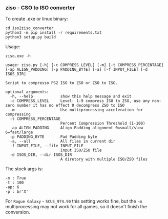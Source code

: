 ### ziso - CSO to ISO converter

To create .exe or linux binary:

```
cd iso2ziso_converter
python3 -m pip install -r requirements.txt
python3 setup.py build
```

Usage:

```
ziso.exe -h
```
```
usage: ziso.py [-h] [-c COMPRESS_LEVEL] [-m] [-t COMPRESS_PERCENTAGE] [-ap ALIGN_PADDING] [-p PADDING_BYTE] [-a] [-f INPUT_FILE] [-d ISOS_DIR]

Script to compresso PS2 ISO to ZSO or ZSO to ISO.

optional arguments:
  -h, --help            show this help message and exit
  -c COMPRESS_LEVEL     Level: 1-9 compress ISO to ZSO, use any non-zero number it has no effect 0 decompress ZSO to ISO
  -m                    Use multiprocessing acceleration for compressing
  -t COMPRESS_PERCENTAGE
                        Percent Compression Threshold (1-100)
  -ap ALIGN_PADDING     Align Padding alignment 0=small/slow 6=fast/large
  -p PADDING_BYTE       Pad Padding byte
  -a, --all             All files in current dir
  -f INPUT_FILE, --file INPUT_FILE
                        Input ISO/ZSO file
  -d ISOS_DIR, --dir ISOS_DIR
                        A diretory with multiple ISO/ZSO files
```

The stock args is:

```-c : 9
-m : True
-t : 100
-ap: 6
-p : br'X'
```

For `Rogue Galaxy` - `SCUS_974.90` this setting works fine, but the `-m` multiprocessing may not work for all games, so it doesn't finish the conversion.
